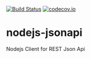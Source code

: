 [![Build Status](https://travis-ci.org/petitchevalroux/nodejs-jsonapi.svg?branch=master)](https://travis-ci.org/petitchevalroux/nodejs-jsonapi)
[![codecov.io](http://codecov.io/github/petitchevalroux/nodejs-jsonapi/coverage.svg?branch=master)](http://codecov.io/github/petitchevalroux/nodejs-jsonapi?branch=master)
# nodejs-jsonapi
Nodejs Client for REST Json Api
